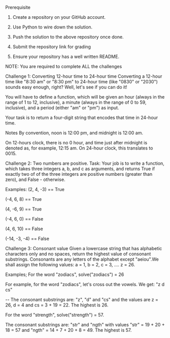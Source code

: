 Prerequisite
1. Create a repository on your GitHub account.

2. Use Python to wire down the solution.

3. Push the solution to the above repository once done.

4. Submit the repository link for grading

5. Ensure your repository has a well written README.

 

NOTE: You are required to complete ALL the challenges
 

Challenge 1: Converting 12-hour time to 24-hour time
Converting a 12-hour time like "8:30 am" or "8:30 pm" to 24-hour time (like "0830" or "2030") sounds easy enough, right? Well, let's see if you can do it!

You will have to define a function, which will be given an hour (always in the range of 1 to 12, inclusive), a minute (always in the range of 0 to 59, inclusive), and a period (either "am" or "pm") as input.

Your task is to return a four-digit string that encodes that time in 24-hour time.

Notes
By convention, noon is 12:00 pm, and midnight is 12:00 am.

On 12-hours clock, there is no 0 hour, and time just after midnight is denoted as, for example, 12:15 am. On 24-hour clock, this translates to 0015. 

 

Challenge 2: Two numbers are positive.
Task:
Your job is to write a function, which takes three integers a, b, and c as arguments, and returns True if exactly two of of the three integers are positive numbers (greater than zero), and False - otherwise.

Examples:
(2, 4, -3) == True

(-4, 6, 8) == True

(4, -6, 9) == True

(-4, 6, 0) == False

(4, 6, 10) == False

(-14, -3, -4) == False

 

Challenge 3: Consonant value
Given a lowercase string that has alphabetic characters only and no spaces, return the highest value of consonant substrings. Consonants are any letters of the alphabet except "aeiou".We shall assign the following values: a = 1, b = 2, c = 3, .... z = 26.

Examples;
For the word "zodiacs", solve("zodiacs") = 26

For example, for the word "zodiacs", let's cross out the vowels. We get: "z d cs"

-- The consonant substrings are: "z", "d" and "cs" and the values are z = 26, d = 4 and cs = 3 + 19 = 22. The highest is 26.

For the word "strength", solve("strength") = 57.

The consonant substrings are: "str" and "ngth" with values "str" = 19 + 20 + 18 = 57 and "ngth" = 14 + 7 + 20 + 8 = 49. The highest is 57.


